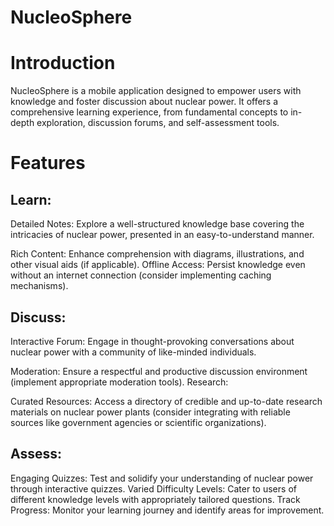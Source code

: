 # NucleoSphere

# Introduction

NucleoSphere is a mobile application designed to empower users with knowledge and foster discussion about nuclear power. It offers a comprehensive learning experience, from fundamental concepts to in-depth exploration, discussion forums, and self-assessment tools.

# Features

## Learn:

Detailed Notes: Explore a well-structured knowledge base covering the intricacies of nuclear power, presented in an easy-to-understand manner.

Rich Content: Enhance comprehension with diagrams, illustrations, and other visual aids (if applicable).
Offline Access: Persist knowledge even without an internet connection (consider implementing caching mechanisms).

## Discuss:

Interactive Forum: Engage in thought-provoking conversations about nuclear power with a community of like-minded individuals.

Moderation: Ensure a respectful and productive discussion environment (implement appropriate moderation tools).
Research:

Curated Resources: Access a directory of credible and up-to-date research materials on nuclear power plants (consider integrating with reliable sources like government agencies or scientific organizations).

## Assess:

Engaging Quizzes: Test and solidify your understanding of nuclear power through interactive quizzes.
Varied Difficulty Levels: Cater to users of different knowledge levels with appropriately tailored questions.
Track Progress: Monitor your learning journey and identify areas for improvement.
